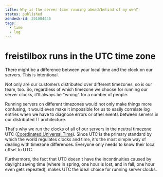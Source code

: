 ```yaml
---
title: Why is the server time running ahead/behind of my own?
status: published
zendesk-id: 201084445
tags:
  - time
  - log
---
```


# freistilbox runs in the UTC time zone

There might be a difference between your local time and the clock on our
servers. This is intentional.

Not only are our customers distributed over different timezones, so is our team,
too. So, regardless of which timezone we choose for running our server clocks,
it'll always be "wrong" for a number of people.

Running servers on different timezones would not only make things more
confusing, it would even make it impossible for us to easily correlate log
entries when we have to diagnose errors or other events between servers in our
distributed IT architecture.

That's why we run the clocks of all of our servers in the neutral timezone UTC
([Coordinated Universal Time](http://en.wikipedia.org/wiki/Coordinated_Universal_Time)).
Since UTC is the primary standard by which the world regulates clocks and time,
it's the most simple way of dealing with timezone differences. Everyone only
needs to know their local offset to UTC.

Furthermore, the fact that UTC doesn't have the incontinuities caused by
daylight saving time (where in spring, one hour is lost, and in fall, one hour
even gets repeated), makes UTC the ideal choice for running server clocks.
